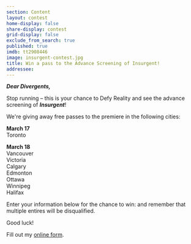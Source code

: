 ```yaml
---
section: Content
layout: contest
home-display: false
share-display: contest
grid-display: false
exclude_from_search: true
published: true
imdb: tt2908446
image: insurgent-contest.jpg
title: Win a pass to the Advance Screening of Insurgent!
addressee: 
---
```

**_Dear Divergents,_**

Stop running – this is your chance to Defy Reality and see the advance screening of **_Insurgent_**!

We're giving away free passes to the premiere in the following cities:


**March 17**  
Toronto

**March 18**  
Vancouver  
Victoria  
Calgary  
Edmonton  
Ottawa  
Winnipeg   
Halifax  

Enter your information below for the chance to win: and remember that multiple entires will be disqualified.

Good luck!

<div id="wufoo-z14rhjwl1v2vh2o">
Fill out my <a href="https://dearcastandcrew.wufoo.com/forms/z14rhjwl1v2vh2o">online form</a>.
</div>
<script type="text/javascript">var z14rhjwl1v2vh2o;(function(d, t) {
var s = d.createElement(t), options = {
'userName':'dearcastandcrew',
'formHash':'z14rhjwl1v2vh2o',
'autoResize':true,
'height':'485',
'async':true,
'host':'wufoo.com',
'header':'hide',
'ssl':FALSE};
s.src = ('https:' == d.location.protocol ? 'https://' : 'http://') + 'www.wufoo.com/scripts/embed/form.js';
s.onload = s.onreadystatechange = function() {
var rs = this.readyState; if (rs) if (rs != 'complete') if (rs != 'loaded') return;
try { z14rhjwl1v2vh2o = new WufooForm();z14rhjwl1v2vh2o.initialize(options);z14rhjwl1v2vh2o.display(); } catch (e) {}};
var scr = d.getElementsByTagName(t)[0], par = scr.parentNode; par.insertBefore(s, scr);
})(document, 'script');</script>
